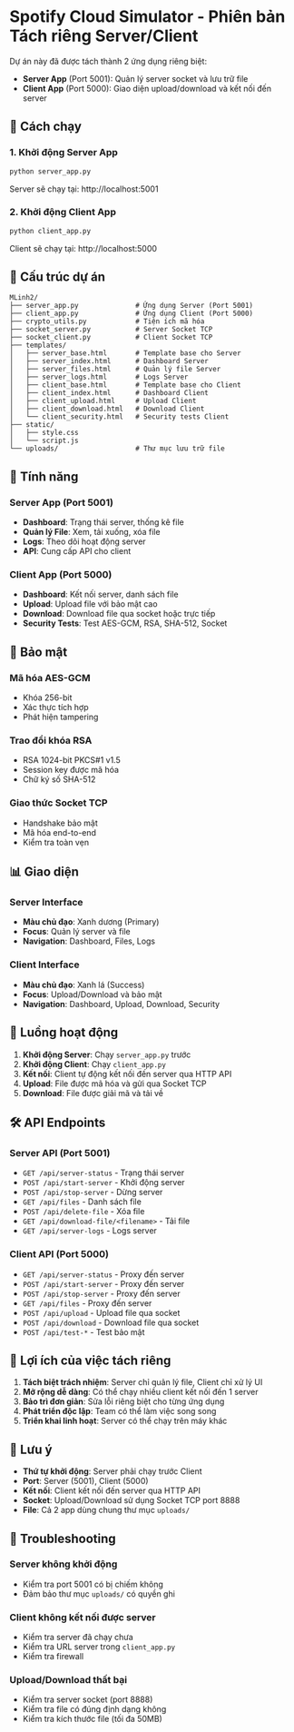 # Spotify Cloud Simulator - Phiên bản Tách riêng Server/Client

Dự án này đã được tách thành 2 ứng dụng riêng biệt:
- **Server App** (Port 5001): Quản lý server socket và lưu trữ file
- **Client App** (Port 5000): Giao diện upload/download và kết nối đến server

## 🚀 Cách chạy

### 1. Khởi động Server App
```bash
python server_app.py
```
Server sẽ chạy tại: http://localhost:5001

### 2. Khởi động Client App
```bash
python client_app.py
```
Client sẽ chạy tại: http://localhost:5000

## 📁 Cấu trúc dự án

```
MLinh2/
├── server_app.py              # Ứng dụng Server (Port 5001)
├── client_app.py              # Ứng dụng Client (Port 5000)
├── crypto_utils.py            # Tiện ích mã hóa
├── socket_server.py           # Server Socket TCP
├── socket_client.py           # Client Socket TCP
├── templates/
│   ├── server_base.html       # Template base cho Server
│   ├── server_index.html      # Dashboard Server
│   ├── server_files.html      # Quản lý file Server
│   ├── server_logs.html       # Logs Server
│   ├── client_base.html       # Template base cho Client
│   ├── client_index.html      # Dashboard Client
│   ├── client_upload.html     # Upload Client
│   ├── client_download.html   # Download Client
│   └── client_security.html   # Security tests Client
├── static/
│   ├── style.css
│   └── script.js
└── uploads/                   # Thư mục lưu trữ file
```

## 🔧 Tính năng

### Server App (Port 5001)
- **Dashboard**: Trạng thái server, thống kê file
- **Quản lý File**: Xem, tải xuống, xóa file
- **Logs**: Theo dõi hoạt động server
- **API**: Cung cấp API cho client

### Client App (Port 5000)
- **Dashboard**: Kết nối server, danh sách file
- **Upload**: Upload file với bảo mật cao
- **Download**: Download file qua socket hoặc trực tiếp
- **Security Tests**: Test AES-GCM, RSA, SHA-512, Socket

## 🔐 Bảo mật

### Mã hóa AES-GCM
- Khóa 256-bit
- Xác thực tích hợp
- Phát hiện tampering

### Trao đổi khóa RSA
- RSA 1024-bit PKCS#1 v1.5
- Session key được mã hóa
- Chữ ký số SHA-512

### Giao thức Socket TCP
- Handshake bảo mật
- Mã hóa end-to-end
- Kiểm tra toàn vẹn

## 📊 Giao diện

### Server Interface
- **Màu chủ đạo**: Xanh dương (Primary)
- **Focus**: Quản lý server và file
- **Navigation**: Dashboard, Files, Logs

### Client Interface
- **Màu chủ đạo**: Xanh lá (Success)
- **Focus**: Upload/Download và bảo mật
- **Navigation**: Dashboard, Upload, Download, Security

## 🔄 Luồng hoạt động

1. **Khởi động Server**: Chạy `server_app.py` trước
2. **Khởi động Client**: Chạy `client_app.py`
3. **Kết nối**: Client tự động kết nối đến server qua HTTP API
4. **Upload**: File được mã hóa và gửi qua Socket TCP
5. **Download**: File được giải mã và tải về

## 🛠️ API Endpoints

### Server API (Port 5001)
- `GET /api/server-status` - Trạng thái server
- `POST /api/start-server` - Khởi động server
- `POST /api/stop-server` - Dừng server
- `GET /api/files` - Danh sách file
- `POST /api/delete-file` - Xóa file
- `GET /api/download-file/<filename>` - Tải file
- `GET /api/server-logs` - Logs server

### Client API (Port 5000)
- `GET /api/server-status` - Proxy đến server
- `POST /api/start-server` - Proxy đến server
- `POST /api/stop-server` - Proxy đến server
- `GET /api/files` - Proxy đến server
- `POST /api/upload` - Upload file qua socket
- `POST /api/download` - Download file qua socket
- `POST /api/test-*` - Test bảo mật

## 🎯 Lợi ích của việc tách riêng

1. **Tách biệt trách nhiệm**: Server chỉ quản lý file, Client chỉ xử lý UI
2. **Mở rộng dễ dàng**: Có thể chạy nhiều client kết nối đến 1 server
3. **Bảo trì đơn giản**: Sửa lỗi riêng biệt cho từng ứng dụng
4. **Phát triển độc lập**: Team có thể làm việc song song
5. **Triển khai linh hoạt**: Server có thể chạy trên máy khác

## 🚨 Lưu ý

- **Thứ tự khởi động**: Server phải chạy trước Client
- **Port**: Server (5001), Client (5000)
- **Kết nối**: Client kết nối đến server qua HTTP API
- **Socket**: Upload/Download sử dụng Socket TCP port 8888
- **File**: Cả 2 app dùng chung thư mục `uploads/`

## 🔧 Troubleshooting

### Server không khởi động
- Kiểm tra port 5001 có bị chiếm không
- Đảm bảo thư mục `uploads/` có quyền ghi

### Client không kết nối được server
- Kiểm tra server đã chạy chưa
- Kiểm tra URL server trong `client_app.py`
- Kiểm tra firewall

### Upload/Download thất bại
- Kiểm tra server socket (port 8888)
- Kiểm tra file có đúng định dạng không
- Kiểm tra kích thước file (tối đa 50MB) 